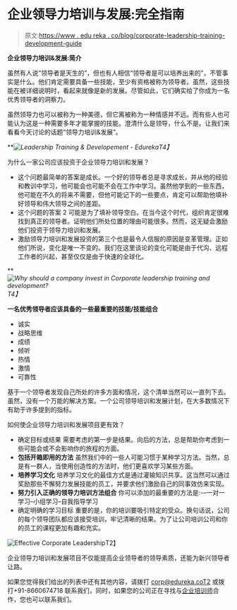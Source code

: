 # 企业领导力培训与发展:完全指南

> 原文:[https://www . edu reka . co/blog/corporate-leadership-training-development-guide](https://www.edureka.co/blog/corporate-leadership-training-development-guide)

**企业领导力培训&发展:简介**

虽然有人说“领导者是天生的”，但也有人相信“领导者是可以培养出来的”，不管事实是什么。他们肯定需要具备一些技能，至少有资格被称为领导者。虽然，这些技能在被详细说明时，看起来就像是新的发展。尽管如此，它们确实给了你成为一名优秀领导者的洞察力。

虽然领导力也可以被称为一种美德，但它离被称为一种情感并不远。而有些人也可能认为这是一种需要多年才能掌握的技能。澄清什么是领导，什么不是。让我们来看看今天讨论的话题“领导力培训&发展”。

***![Leadership Training & Developement - Edureka](../Images/c7951b6955a5f0909c1fb55585628358.png)*T4】**

为什么一家公司应该投资于企业领导力培训和发展？

*   这个问题最简单的答案是成长。一个好的领导者总是寻求成长，并从他的经验和教训中学习，他可能会也可能不会在工作中学习。虽然他学到的一些东西，他可能在不久的将来不需要，但他可能记下的一些要点，肯定可以帮助他填补好领导和伟大领导之间的差距。
*   这个问题的答案 2 可能是为了填补领导空白。在当今这个时代，组织肯定很难找到真正的领导者。证明他们所处位置的理由可能很多。然而，这无疑会激励他们投资于领导力培训和发展。
*   激励领导力培训和发展投资的第三个也是最令人信服的原因是变革管理。正如他们所说，变化是唯一不变的。我们在这里谈论的变化可能是由于代沟、远程工作者的兴起，甚至仅仅是由于快速的全球化。

***![Why should a company invest in Corporate leadership training and development?](../Images/b99bce9c8cfdef529b91ef37a8a46c6b.png)*T4】**

**一名优秀领导者应该具备的一些最重要的技能/技能组合**

*   诚实
*   战略思维
*   成绩
*   倾听
*   热情
*   激情
*   可靠性

基于一个领导者发现自己所处的许多方面和情况，这个清单当然可以一直列下去。虽然，没有一个万能的解决方案。一个公司领导培训和发展计划，在大多数情况下有助于许多提到的指标。

如何使企业领导力培训和发展项目更有效？

*   确定目标或结果 需要考虑的第一步是结果。向后的方法，总是帮助你考虑到一些可能会或不会影响你的旅程的方面。
*   **包括开箱即用的方法** 虽然我们中的一些人可能习惯于某种学习方法。当然，总是有一群人，当使用创造性的方法时，他们更喜欢学习某些方面。
*   **培养学习文化** 培养学习文化的最佳方式是通过灌输知识共享。这当然可以通过奖励那些不懈努力发展技能的员工，并要求他们激励自己的同事效仿来实现。
*   **努力引入正确的领导力培训方法组合** 你可以添加的最重要的方法是:-–一对一学习–小组学习–自我指导学习
*   确定明确的学习目标 重要的是，你的培训要吸引特定的受众。换句话说，公司的每个领导团队都应该接受培训，牢记清晰的结果。为了让公司培训公司和你的员工的课程更加有趣和充实。

![Effective Corporate Leadership](../Images/39095436cca5de663d930df03af584c8.png)T2】

企业领导力培训和发展项目不仅能提高企业领导者的领导素质，还能为新兴领导者让路。

如果您觉得我们给出的列表中还有其他内容，请拨打 corp@edureka.coT2 或拨打+91-8660674718 联系我们，同时，如果您的公司正在寻找与[企业培训师](https://www.edureka.co/corporate-training)合作，您也可以联系我们。